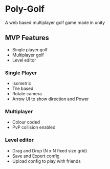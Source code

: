 # Poly-Golf
A web based multiplayer golf game made in unity

## MVP Features
- Single player golf 
- Multiplayer golf 
- Level editor 

### Single Player

- Isometric
- Tile based
- Rotate camera 
- Arrow UI to show direction and Power


### Multiplayer

- Colour coded 
- PvP collision enabled


### Level editor

- Drag and Drop (N x N fixed size grid)
- Save and Export config
- Upload config to play with friends
